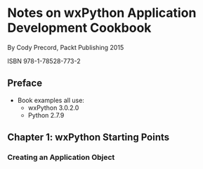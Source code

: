 # Notes on wxPython Application Development Cookbook

By Cody Precord, Packt Publishing 2015

ISBN 978-1-78528-773-2

## Preface

* Book examples all use:
    * wxPython 3.0.2.0
    * Python 2.7.9

## Chapter 1: wxPython Starting Points

### Creating an Application Object
